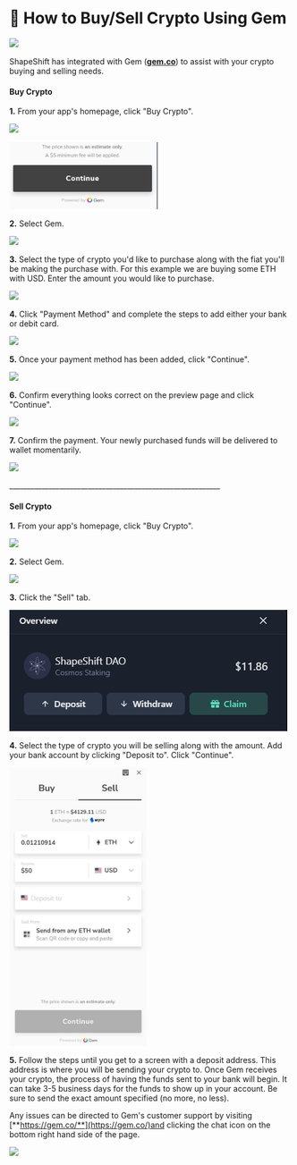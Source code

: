 # 💎 How to Buy/Sell Crypto Using Gem

![](<../../.gitbook/assets/image (83).png>)

ShapeShift has integrated with Gem ([**gem.co**](https://gem.co/)) to assist with your crypto buying and selling needs.

#### **Buy Crypto**

**1.** From your app's homepage, click "Buy Crypto".

![](<../../.gitbook/assets/image (80).png>)

![](<../../.gitbook/assets/image (43).png>)

**2.** Select Gem.

![](<../../.gitbook/assets/image (103).png>)

**3.** Select the type of crypto you'd like to purchase along with the fiat you'll be making the purchase with. For this example we are buying some ETH with USD. Enter the amount you would like to purchase.

![](<../../.gitbook/assets/image (138).png>)

**4.** Click "Payment Method" and complete the steps to add either your bank or debit card.

![](<../../.gitbook/assets/image (211).png>)

**5.** Once your payment method has been added, click "Continue".

![](<../../.gitbook/assets/image (226).png>)

**6.** Confirm everything looks correct on the preview page and click "Continue".

![](<../../.gitbook/assets/image (160).png>)

**7.** Confirm the payment. Your newly purchased funds will be delivered to wallet momentarily.

![](<../../.gitbook/assets/image (54).png>)

\_\_\_\_\_\_\_\_\_\_\_\_\_\_\_\_\_\_\_\_\_\_\_\_\_\_\_\_\_\_\_\_\_\_\_\_\_\_\_\_\_\_\_\_\_\_\_\_\_\_\_\_\_\_\_\_\_\_\_

#### **Sell Crypto**

**1.** From your app's homepage, click "Buy Crypto".

![](<../../.gitbook/assets/image (61).png>)

**2.** Select Gem.

![](<../../.gitbook/assets/image (240).png>)

**3.** Click the "Sell" tab.

![](<../../.gitbook/assets/image (36).png>)

**4.** Select the type of crypto you will be selling along with the amount. Add your bank account by clicking "Deposit to". Click "Continue".

![](<../../.gitbook/assets/image (8) (1).png>)

**5.** Follow the steps until you get to a screen with a deposit address. This address is where you will be sending your crypto to. Once Gem receives your crypto, the process of having the funds sent to your bank will begin. It can take 3-5 business days for the funds to show up in your account. Be sure to send the exact amount specified (no more, no less).

Any issues can be directed to Gem's customer support by visiting [**https://gem.co/**](https://gem.co/)and clicking the chat icon on the bottom right hand side of the page.

![](<../../.gitbook/assets/image (157).png>)
